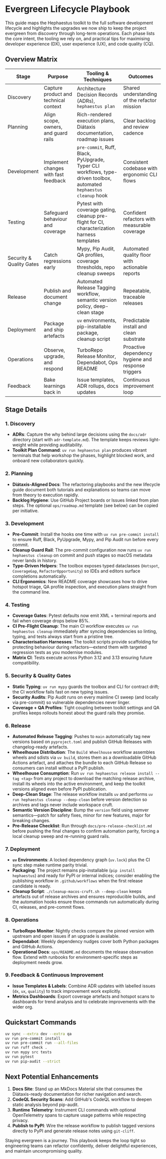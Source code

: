 # Evergreen Lifecycle Playbook

This guide maps the Hephaestus toolkit to the full software development lifecycle and highlights the
upgrades we now ship to keep the project evergreen from discovery through long-term operations. Each
phase lists the core intent, the tooling we rely on, and practical tips for maximising developer
experience (DX), user experience (UX), and code quality (CQ).

## Overview Matrix

| Stage                    | Purpose                               | Tooling & Techniques                                                                                                | Outcomes                                           |
| ------------------------ | ------------------------------------- | ------------------------------------------------------------------------------------------------------------------- | -------------------------------------------------- |
| Discovery                | Capture product and technical context | Architecture Decision Records (ADRs), `hephaestus plan`                                                             | Shared understanding of the refactor mission       |
| Planning                 | Align scope, owners, and guard rails  | Rich-rendered execution plans, Diátaxis documentation, roadmap issues                                               | Clear backlog and review cadence                   |
| Development              | Implement changes with fast feedback  | `pre-commit`, Ruff, Black, PyUpgrade, Typer CLI workflows, type-driven toolbox, automated `hephaestus cleanup` hook | Consistent codebase with ergonomic CLI flows       |
| Testing                  | Safeguard behaviour and coverage      | Pytest with coverage gating, cleanup pre-flight for CI, characterization harness templates                          | Confident refactors with measurable coverage       |
| Security & Quality Gates | Catch regressions early               | Mypy, Pip Audit, QA profiles, coverage thresholds, repo cleanup sweeps                                              | Automated quality floor with actionable reports    |
| Release                  | Publish and document change           | Automated Release Tagging workflow, semantic version policy, deep-clean stage                                       | Repeatable, traceable releases                     |
| Deployment               | Package and ship artefacts            | `uv` environments, pip-installable package, cleanup script                                                          | Predictable install and clean substrate            |
| Operations               | Observe, upgrade, and respond         | TurboRepo Release Monitor, Dependabot, Ops README                                                                   | Proactive dependency hygiene and response triggers |
| Feedback                 | Bake learnings back in                | Issue templates, ADR rollups, docs updates                                                                          | Continuous improvement loop                        |

## Stage Details

### 1. Discovery

- **ADRs**: Capture the why behind large decisions using the `docs/adr` directory (start with
  `adr-template.md`). The template keeps reviews light-weight while providing auditability.
- **Toolkit Plan Command**: `uv run hephaestus plan` produces vibrant terminals that help workshop
  the phases, highlight blocked work, and onboard new collaborators quickly.

### 2. Planning

- **Diátaxis-Aligned Docs**: The refactoring playbooks and the new lifecycle guide document both
  tutorials and explanations so teams can move from theory to execution rapidly.
- **Backlog Hygiene**: Use GitHub Project boards or Issues linked from plan steps. The optional
  `ops/roadmap.md` template (see below) can be copied per initiative.

### 3. Development

- **Pre-Commit**: Install the hooks one time with `uv run pre-commit install` to ensure Ruff, Black,
  PyUpgrade, Mypy, and Pip Audit run before every commit.
- **Cleanup Guard Rail**: The pre-commit configuration now runs `uv run hephaestus cleanup` on commit
  and push stages so macOS metadata never lands in history.
- **Type-Driven Helpers**: The toolbox exposes typed dataclasses (`Hotspot`, `CoverageGap`,
  `RefactorOpportunity`) so IDEs and editors surface completions automatically.
- **CLI Ergonomics**: New README coverage showcases how to drive hotspot triage, QA profile
  inspection, and execution plans straight from the command line.

### 4. Testing

- **Coverage Gates**: Pytest defaults now emit XML + terminal reports and fail when coverage drops
  below 85%.
- **CI Pre-Flight Cleanup**: The main CI workflow executes `uv run hephaestus cleanup` immediately
  after syncing dependencies so linting, typing, and tests always start from a pristine tree.
- **Characterisation Harnesses**: The toolkit scripts provide scaffolding for protecting behaviour
  during refactors—extend them with targeted regression tests as you modernise modules.
- **Matrix CI**: Tests execute across Python 3.12 and 3.13 ensuring future compatibility.

### 5. Security & Quality Gates

- **Static Typing**: `uv run mypy` guards the toolbox and CLI for contract drift; the CI workflow
  fails fast on new typing issues.
- **Security Audits**: Pip Audit runs on every mainline CI sweep (and locally via pre-commit) so
  vulnerable dependencies never linger.
- **Coverage + QA Profiles**: Tight coupling between toolkit settings and QA profiles keeps rollouts
  honest about the guard rails they promise.

### 6. Release

- **Automated Release Tagging**: Pushes to `main` automatically tag new versions based on
  `pyproject.toml` and publish GitHub Releases with changelog-ready artefacts.
- **Wheelhouse Distribution**: The `Build Wheelhouse` workflow assembles wheels and sdists via
  `uv build`, stores them as a downloadable GitHub Actions artefact, and attaches the bundle to each
  GitHub Release so consumers can install without a PyPI publish.
- **Wheelhouse Consumption**: Run `uv run hephaestus release install --tag <tag>` from any project to
  download the matching release archive, install its wheels into the active environment, and keep the
  toolkit versions aligned even before PyPI publication.
- **Deep-Clean Stage**: The release workflow installs `uv` and performs `uv run hephaestus cleanup
--deep-clean` before version detection so archives and tags never include workspace cruft.
- **Semantic Version Discipline**: Bump the `version` field using semver semantics—patch for safety
  fixes, minor for new features, major for breaking changes.
- **Pre-Release Checklist**: Run through `docs/pre-release-checklist.md` before pushing the final
  changes to confirm automation parity, forcing a local cleanup sweep and re-running guard rails.

### 7. Deployment

- **`uv` Environments**: A locked dependency graph (`uv.lock`) plus the CI sync step make runtime
  parity trivial.
- **Packaging**: The project remains pip-installable (`pip install hephaestus`) and ready for PyPI
  or internal indices; consider enabling the publishing workflow in `.github/workflows` when the
  first release candidate is ready.
- **Cleanup Script**: `./cleanup-macos-cruft.sh --deep-clean` keeps artefacts out of release
  archives and ensures reproducible builds, and the automation hooks ensure those commands run
  automatically during CI, releases, and pre-commit flows.

### 8. Operations

- **TurboRepo Monitor**: Nightly checks compare the pinned version with upstream and open issues if
  an upgrade is available.
- **Dependabot**: Weekly dependency nudges cover both Python packages and GitHub Actions.
- **Operational Docs**: `ops/README.md` documents the release observation flow. Extend with runbooks
  for environment-specific steps as deployment needs grow.

### 9. Feedback & Continuous Improvement

- **Issue Templates & Labels**: Combine ADR updates with labelled issues (`dx`, `ux`, `quality`) to
  track improvement work explicitly.
- **Metrics Dashboards**: Export coverage artefacts and hotspot scans to dashboards for trend
  analysis and to celebrate improvements with the wider org.

## Quickstart Commands

```bash
uv sync --extra dev --extra qa
uv run pre-commit install
uv run pre-commit run --all-files
uv run ruff check .
uv run mypy src tests
uv run pytest
uv run pip-audit --strict
```

## Next Potential Enhancements

1. **Docs Site**: Stand up an MkDocs Material site that consumes the Diátaxis-ready documentation for
   richer navigation and search.
2. **CodeQL Security Scans**: Add GitHub's CodeQL workflow to deepen static analysis beyond pip-audit.
3. **Runtime Telemetry**: Instrument CLI commands with optional OpenTelemetry spans to capture usage
   patterns while respecting privacy.
4. **Publish to PyPI**: Wire the release workflow to publish tagged versions directly to PyPI and
   generate release notes using `git-cliff`.

Staying evergreen is a journey. This playbook keeps the loop tight so engineering teams can refactor
confidently, deliver delightful experiences, and maintain uncompromising quality.
